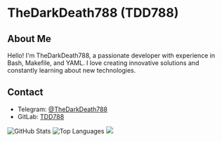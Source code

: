 <!DOCTYPE html>
<html lang="en">
<head>
  <meta charset="UTF-8">
  <meta name="viewport" content="width=device-width, initial-scale=1.0">
</head>
<body>
  <h1>TheDarkDeath788 (TDD788)</h1>

  <h2>About Me</h2>
  <p>Hello! I'm TheDarkDeath788, a passionate developer with experience in Bash, Makefile, and YAML. I love creating innovative solutions and constantly learning about new technologies.</p>

  <h2>Contact</h2>
  <ul>
    <li>Telegram: <a href="https://t.me/TheDarkDeath788">@TheDarkDeath788</a></li>
    <li>GitLab: <a href="https://gitlab.com/TheDarkDeath788">TDD788</a></li>
  </ul>

  <picture>
  <source media="(prefers-color-scheme: dark)" srcset="https://github-readme-stats.vercel.app/api?username=TDD788&show_icons=true&theme=dark&role=OWNER,COLLABORATOR">
  <img src="https://github-readme-stats.vercel.app/api?username=TDD788&show_icons=true&role=OWNER,COLLABORATOR&bg_color=000000&title_color=ffffff&icon_color=ffffff&text_color=ffffff&border_color=ffffff" alt="GitHub Stats">
</picture>

  <picture>
    <source media="(prefers-color-scheme: dark)" srcset="https://github-readme-stats.vercel.app/api/top-langs/?username=TDD788&layout=compact&theme=dark&role=OWNER,ORGANIZATION_MEMBER&langs_count=10">
    <img src="https://github-readme-stats.vercel.app/api/top-langs/?username=TDD788&layout=compact&theme=dark&role=OWNER,ORGANIZATION_MEMBER&langs_count=10" alt="Top Languages">
  </picture>

  <picture>
    <img src="https://github-readme-stats.vercel.app/api/pin/?username=TDD788&repo=A12s-DevTree&theme=dark">
  </picture>
</body>
</html>
